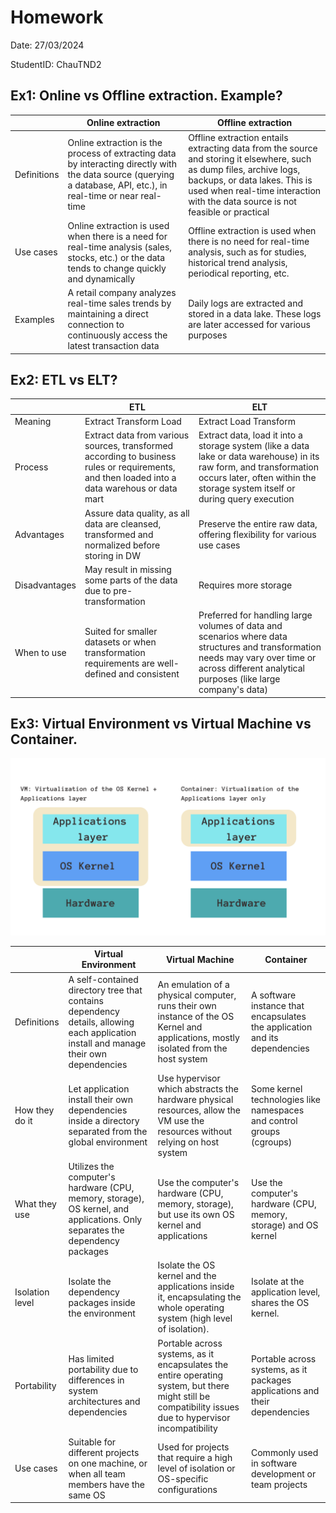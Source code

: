 # Homework

Date: 27/03/2024

StudentID: ChauTND2

## Ex1: Online vs Offline extraction. Example?
|             | Online extraction                                                                                                                                                 | Offline extraction                                                                                                                                                                                                                       |
| ----------- | ----------------------------------------------------------------------------------------------------------------------------------------------------------------- | ---------------------------------------------------------------------------------------------------------------------------------------------------------------------------------------------------------------------------------------- |
| Definitions | Online extraction is the process of extracting data by interacting directly with the data source (querying a database, API, etc.), in real-time or near real-time | Offline extraction entails extracting data from the source and storing it elsewhere, such as dump files, archive logs, backups, or data lakes. This is used when real-time interaction with the data source is not feasible or practical |
| Use cases   | Online extraction is used when there is a need for real-time analysis (sales, stocks, etc.) or the data tends to change quickly and dynamically                   | Offline extraction is used when there is no need for real-time analysis, such as for studies, historical trend analysis, periodical reporting, etc.                                                                                      |
| Examples    | A retail company analyzes real-time sales trends by maintaining a direct connection to continuously access the latest transaction data                            | Daily logs are extracted and stored in a data lake. These logs are later accessed for various purposes                                                                                                                                   |

## Ex2: ETL vs ELT?
|               | ETL                                                                                                                                           | ELT                                                                                                                                                                                                 |
| ------------- | --------------------------------------------------------------------------------------------------------------------------------------------- | --------------------------------------------------------------------------------------------------------------------------------------------------------------------------------------------------- |
| Meaning       | Extract Transform Load                                                                                                                        | Extract Load Transform                                                                                                                                                                              |
| Process       | Extract data from various sources, transformed according to business rules or requirements, and then loaded into a data warehous or data mart | Extract data, load it into a storage system (like a data lake or data warehouse) in its raw form, and transformation occurs later, often within the storage system itself or during query execution |
| Advantages    | Assure data quality, as all data are cleansed, transformed and normalized before storing in DW                                                | Preserve the entire raw data, offering flexibility for various use cases                                                                                                                            |
| Disadvantages | May result in missing some parts of the data due to pre-transformation                                                                        | Requires more storage                                                                                                                                                                               |
| When to use   | Suited for smaller datasets or when transformation requirements are well-defined and consistent                                               | Preferred for handling large volumes of data and scenarios where data structures and transformation needs may vary over time or across different analytical purposes (like large company's data)    |

## Ex3: Virtual Environment vs Virtual Machine vs Container.

![](Images/Pasted%20image%2020240528112938.png)

|                 | Virtual Environment                                                                                                                   | Virtual Machine                                                                                                                                          | Container                                                                   |
| --------------- | ------------------------------------------------------------------------------------------------------------------------------------- | -------------------------------------------------------------------------------------------------------------------------------------------------------- | --------------------------------------------------------------------------- |
| Definitions     | A self-contained directory tree that contains dependency details, allowing each application install and manage their own dependencies | An emulation of a physical computer, runs their own instance of the OS Kernel and applications, mostly isolated from the host system                     | A software instance that encapsulates the application and its dependencies  |
| How they do it  | Let application install their own dependencies inside a directory separated from the global environment                               | Use hypervisor which abstracts the hardware physical resources, allow the VM use the resources without relying on host system                            | Some kernel technologies like namespaces and control groups (cgroups)       |
| What they use   | Utilizes the computer's hardware (CPU, memory, storage), OS kernel, and applications. Only separates the dependency packages          | Use the computer's hardware (CPU, memory, storage), but use its own OS kernel and applications                                                           | Use the computer's hardware (CPU, memory, storage) and OS kernel            |
| Isolation level | Isolate the dependency packages inside the environment                                                                                | Isolate the OS kernel and the applications inside it, encapsulating the whole operating system (high level of isolation).                                | Isolate at the application level, shares the OS kernel.                     |
| Portability     | Has limited portability due to differences in system architectures and dependencies                                                   | Portable across systems, as it encapsulates the entire operating system, but there might still be compatibility issues due to hypervisor incompatibility | Portable across systems, as it packages applications and their dependencies |
| Use cases       | Suitable for different projects on one machine, or when all team members have the same OS                                             | Used for projects that require a high level of isolation or OS-specific configurations                                                                   | Commonly used in software development or team projects                      |

